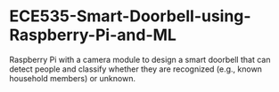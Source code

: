 # ECE535-Smart-Doorbell-using-Raspberry-Pi-and-ML
Raspberry Pi with a camera module to design a smart doorbell that can detect people and classify whether they are recognized (e.g., known household members) or unknown.
